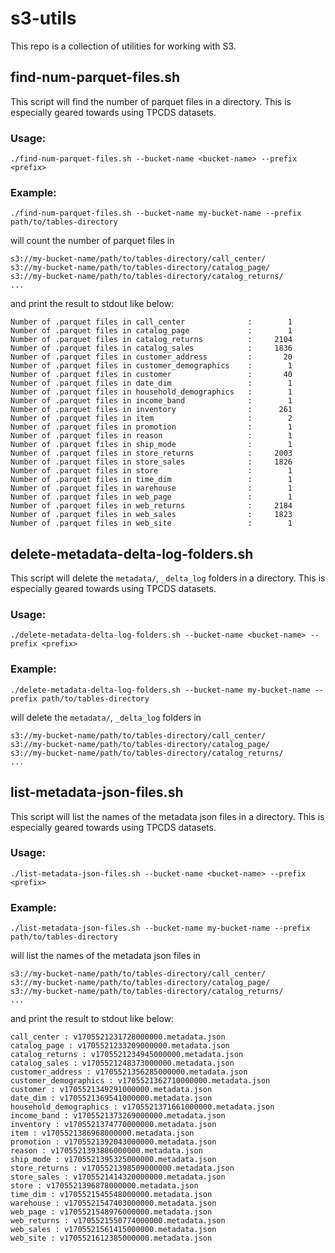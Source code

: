 # s3-utils

This repo is a collection of utilities for working with S3.

## find-num-parquet-files.sh 
This script will find the number of parquet files in a directory. This is especially geared towards using TPCDS datasets.

### Usage:
```shell
./find-num-parquet-files.sh --bucket-name <bucket-name> --prefix <prefix>
```

### Example:
```shell
./find-num-parquet-files.sh --bucket-name my-bucket-name --prefix path/to/tables-directory
```

will count the number of parquet files in

```shell
s3://my-bucket-name/path/to/tables-directory/call_center/
s3://my-bucket-name/path/to/tables-directory/catalog_page/
s3://my-bucket-name/path/to/tables-directory/catalog_returns/
...
```

and print the result to stdout like below:
```
Number of .parquet files in call_center              :        1
Number of .parquet files in catalog_page             :        1
Number of .parquet files in catalog_returns          :     2104
Number of .parquet files in catalog_sales            :     1836
Number of .parquet files in customer_address         :       20
Number of .parquet files in customer_demographics    :        1
Number of .parquet files in customer                 :       40
Number of .parquet files in date_dim                 :        1
Number of .parquet files in household_demographics   :        1
Number of .parquet files in income_band              :        1
Number of .parquet files in inventory                :      261
Number of .parquet files in item                     :        2
Number of .parquet files in promotion                :        1
Number of .parquet files in reason                   :        1
Number of .parquet files in ship_mode                :        1
Number of .parquet files in store_returns            :     2003
Number of .parquet files in store_sales              :     1826
Number of .parquet files in store                    :        1
Number of .parquet files in time_dim                 :        1
Number of .parquet files in warehouse                :        1
Number of .parquet files in web_page                 :        1
Number of .parquet files in web_returns              :     2184
Number of .parquet files in web_sales                :     1823
Number of .parquet files in web_site                 :        1
```

## delete-metadata-delta-log-folders.sh
This script will delete the `metadata/`, `_delta_log` folders in a directory. This is especially geared towards using TPCDS datasets.

### Usage:
```shell
./delete-metadata-delta-log-folders.sh --bucket-name <bucket-name> --prefix <prefix>
```

### Example:
```shell
./delete-metadata-delta-log-folders.sh --bucket-name my-bucket-name --prefix path/to/tables-directory
```

will delete the `metadata/`, `_delta_log` folders in

```shell
s3://my-bucket-name/path/to/tables-directory/call_center/
s3://my-bucket-name/path/to/tables-directory/catalog_page/
s3://my-bucket-name/path/to/tables-directory/catalog_returns/
...
```

## list-metadata-json-files.sh
This script will list the names of the metadata json files in a directory. This is especially geared towards using TPCDS datasets.

### Usage:
```shell
./list-metadata-json-files.sh --bucket-name <bucket-name> --prefix <prefix>
```

### Example:
```shell
./list-metadata-json-files.sh --bucket-name my-bucket-name --prefix path/to/tables-directory
```

will list the names of the metadata json files in

```shell
s3://my-bucket-name/path/to/tables-directory/call_center/
s3://my-bucket-name/path/to/tables-directory/catalog_page/
s3://my-bucket-name/path/to/tables-directory/catalog_returns/
...
```

and print the result to stdout like below:
```
call_center : v1705521231728000000.metadata.json
catalog_page : v1705521233209000000.metadata.json
catalog_returns : v1705521234945000000.metadata.json
catalog_sales : v1705521248373000000.metadata.json
customer_address : v1705521356285000000.metadata.json
customer_demographics : v1705521362710000000.metadata.json
customer : v1705521349291000000.metadata.json
date_dim : v1705521369541000000.metadata.json
household_demographics : v1705521371661000000.metadata.json
income_band : v1705521373269000000.metadata.json
inventory : v1705521374770000000.metadata.json
item : v1705521386968000000.metadata.json
promotion : v1705521392043000000.metadata.json
reason : v1705521393886000000.metadata.json
ship_mode : v1705521395325000000.metadata.json
store_returns : v1705521398509000000.metadata.json
store_sales : v1705521414320000000.metadata.json
store : v1705521396878000000.metadata.json
time_dim : v1705521545548000000.metadata.json
warehouse : v1705521547403000000.metadata.json
web_page : v1705521548976000000.metadata.json
web_returns : v1705521550774000000.metadata.json
web_sales : v1705521561415000000.metadata.json
web_site : v1705521612385000000.metadata.json
```

